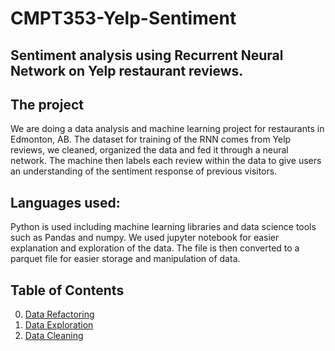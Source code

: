 # CMPT353-Yelp-Sentiment


## Sentiment analysis using Recurrent Neural Network on Yelp restaurant reviews.

## The project
We are doing a data analysis and machine learning project for restaurants in Edmonton, AB.
The dataset for training of the RNN comes from Yelp reviews, we cleaned, organized the data and fed it through a neural network.
The machine then labels each review within the data to give users an understanding of the sentiment response of previous visitors.


## Languages used:
Python is used including machine learning libraries and data science tools such as Pandas and numpy.
We used jupyter notebook for easier explanation and exploration of the data.
The file is then converted to a parquet file for easier storage and manipulation of data.

## Table of Contents
0. [Data Refactoring](https://github.com/ksjhe/CMPT353-Yelp-Sentiment/blob/main/0.Data%20Refactor.ipynb)
1. [Data Exploration](https://github.com/ksjhe/CMPT353-Yelp-Sentiment/blob/main/1.Explore.ipynb)
2. [Data Cleaning](https://github.com/ksjhe/CMPT353-Yelp-Sentiment/blob/main/2.Clean.ipynb)
